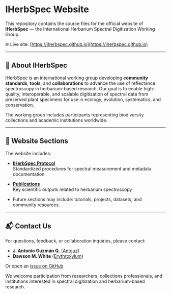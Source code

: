# IHerbSpec Website

This repository contains the source files for the official website of **IHerbSpec** — the International Herbarium Spectral Digitization Working Group.

🌐 Live site: [https://iherbspec.github.io](https://iherbspec.github.io)

---

## 🌿 About IHerbSpec

IHerbSpec is an international working group developing **community standards**, **tools**, and **collaborations** to advance the use of reflectance spectroscopy in herbarium-based research. Our goal is to enable high-quality, interoperable, and scalable digitization of spectral data from preserved plant specimens for use in ecology, evolution, systematics, and conservation.

The working group includes participants representing biodiversity collections  and academic institutions worldwide.

---

## 📄 Website Sections

The website includes:

- **[IHerbSpec Protocol](https://iherbspec.github.io/protocol)**  
  Standardized procedures for spectral measurement and metadata documentation

- **[Publications](https://iherbspec.github.io/publications)**  
  Key scientific outputs related to herbarium spectroscopy

- Future sections may include: tutorials, projects, datasets, and community resources.

---

## 📬 Contact Us

For questions, feedback, or collaboration inquiries, please contact:

- **J. Antonio Guzmán Q.** ([Antguz](https://github.com/Antguz))
- **Dawson M. White** ([Erythroxylum](https://github.com/Erythroxylum))  

Or open an [issue on GitHub](https://github.com/IHerbSpec/iherbspec.github.io/issues)

We welcome participation from researchers, collections professionals, and institutions interested in spectral digitization and herbarium-based research.
